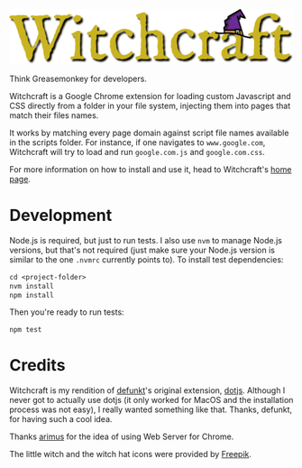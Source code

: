 
![Witchcraft](docs/title.png)

Think Greasemonkey for developers.

Witchcraft is a Google Chrome extension for loading custom Javascript and CSS directly from a folder in your file system, injecting them into pages that match their files names.

It works by matching every page domain against script file names available in the scripts folder. For instance, if one navigates to `www.google.com`, Witchcraft will try to load and run `google.com.js` and `google.com.css`.

For more information on how to install and use it, head to Witchcraft's [home page](//luciopaiva.com/witchcraft).

# Development

Node.js is required, but just to run tests. I also use `nvm` to manage Node.js versions, but that's not required (just make sure your Node.js version is similar to the one `.nvmrc` currently points to). To install test dependencies:

    cd <project-folder>
    nvm install
    npm install

Then you're ready to run tests:

    npm test

# Credits

Witchcraft is my rendition of [defunkt](//github.com/defunkt)'s original extension, [dotjs](//github.com/defunkt/dotjs). Although I never got to actually use dotjs (it only worked for MacOS and the installation process was not easy), I really wanted something like that. Thanks, defunkt, for having such a cool idea.

Thanks [arimus](//github.com/arimus) for the idea of using Web Server for Chrome.

The little witch and the witch hat icons were provided by [Freepik](//www.flaticon.com/authors/freepik).
